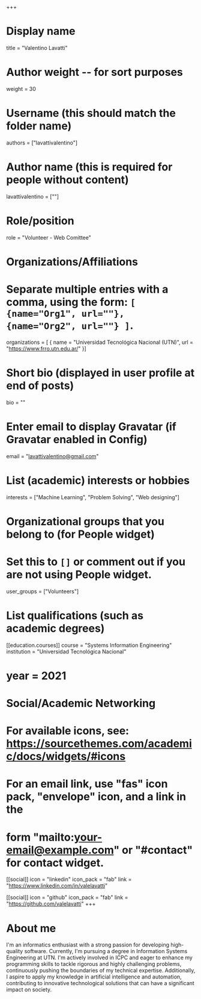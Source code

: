 +++
# Display name
title = "Valentino Lavatti"

# Author weight -- for sort purposes
weight = 30

# Username (this should match the folder name)
authors = ["lavattivalentino"]

# Author name (this is required for people without content)
lavattivalentino = [""]

# Role/position
role = "Volunteer - Web Comittee"

# Organizations/Affiliations
#   Separate multiple entries with a comma, using the form: `[ {name="Org1", url=""}, {name="Org2", url=""} ]`.
organizations = [ { name = "Universidad Tecnológica Nacional (UTN)", url = "https://www.frro.utn.edu.ar/" }]

# Short bio (displayed in user profile at end of posts)
bio = ""

# Enter email to display Gravatar (if Gravatar enabled in Config)
email = "lavattivalentino@gmail.com"

# List (academic) interests or hobbies
interests = ["Machine Learning", "Problem Solving", "Web designing"]

# Organizational groups that you belong to (for People widget)
#   Set this to `[]` or comment out if you are not using People widget.
user_groups = ["Volunteers"]

# List qualifications (such as academic degrees)

[[education.courses]]
course = "Systems Information Engineering"
institution = "Universidad Tecnológica Nacional"
# year = 2021

# Social/Academic Networking
# For available icons, see: https://sourcethemes.com/academic/docs/widgets/#icons
#   For an email link, use "fas" icon pack, "envelope" icon, and a link in the
#   form "mailto:your-email@example.com" or "#contact" for contact widget.

[[social]]
  icon = "linkedin"
  icon_pack = "fab"
  link = "https://www.linkedin.com/in/valelavatti"

[[social]]
  icon = "github"
  icon_pack = "fab"
  link = "https://github.com/valelavatti"
+++

# About me 

I'm an informatics enthusiast with a strong passion for developing high-quality software. Currently, I'm pursuing a degree in Information Systems Engineering at UTN. I'm actively involved in ICPC and eager to enhance my programming skills to tackle rigorous and highly challenging problems, continuously pushing the boundaries of my technical expertise. Additionally, I aspire to apply my knowledge in artificial intelligence and automation, contributing to innovative technological solutions that can have a significant impact on society.